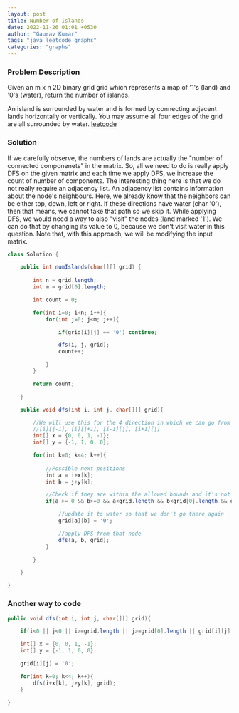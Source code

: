 ```yaml
---
layout: post
title: Number of Islands
date: 2022-11-26 01:01 +0530
author: "Gaurav Kumar"
tags: "java leetcode graphs"
categories: "graphs"
---
```


### Problem Description

Given an m x n 2D binary grid grid which represents a map of '1's (land) and '0's (water), return the number of islands.

An island is surrounded by water and is formed by connecting adjacent lands horizontally or vertically. You may assume all four edges of the grid are all surrounded by water.
[leetcode](https://leetcode.com/problems/number-of-islands/description/)

### Solution

If we carefully observe, the numbers of lands are actually the "number of connected componenets" in the matrix. So, all we need to do is really apply DFS on the given matrix and each time we apply DFS, we increase the count of number of components. The interesting thing here is that we do not really require an adjacency list. An adjacency list contains information about the node's neighbours. Here, we already know that the neighbors can be either top, down, left or right. If these directions have water (char '0'), then that means, we cannot take that path so we skip it. While applying DFS, we would need a way to also "visit" the nodes (land marked '1'). We can do that by changing its value to 0, because we don't visit water in this question. Note that, with this approach, we will be modifying the input matrix.

```java
class Solution {

    public int numIslands(char[][] grid) {
        
        int n = grid.length;
        int m = grid[0].length;

        int count = 0;

        for(int i=0; i<n; i++){
            for(int j=0; j<m; j++){

                if(grid[i][j] == '0') continue;

                dfs(i, j, grid);
                count++;

            }
        }

        return count;

    }

    public void dfs(int i, int j, char[][] grid){

        //We will use this for the 4 direction in which we can go from grid[i][j]
        //[i][j-1], [i][j+1], [i-1][j], [i+1][j]
        int[] x = {0, 0, 1, -1};
        int[] y = {-1, 1, 0, 0};

        for(int k=0; k<4; k++){
            
            //Possible next positions
            int a = i+x[k];
            int b = j+y[k];

            //Check if they are within the allowed bounds and it's not water
            if(a >= 0 && b>=0 && a<grid.length && b<grid[0].length && grid[a][b] != '0'){

                //update it to water so that we don't go there again
                grid[a][b] = '0';

                //apply DFS from that node
                dfs(a, b, grid);
            }

        }

    }

}
```

### Another way to code

```java
public void dfs(int i, int j, char[][] grid){

    if(i<0 || j<0 || i>=grid.length || j>=grid[0].length || grid[i][j] == '0') return;

    int[] x = {0, 0, 1, -1};
    int[] y = {-1, 1, 0, 0};

    grid[i][j] = '0';

    for(int k=0; k<4; k++){
        dfs(i+x[k], j+y[k], grid);   
    }

}
```
